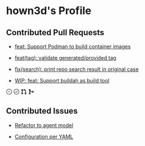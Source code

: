 # hown3d's Profile 

## Contributed Pull Requests

  - [feat: Support Podman to build container images](https://github.com/aws/copilot-cli/pull/3201)

  - [feat(tag): validate generated/provided tag](https://github.com/GoogleContainerTools/skaffold/pull/7042)

  - [fix(search): print repo search result in original case](https://github.com/helm/helm/pull/10602)

  - [WIP: feat: Support buildah as build tool](https://github.com/GoogleContainerTools/skaffold/pull/7052)
 
<img height="16" width="16" src="./pkg/template/img/issue_open.svg" style="color:#347d39;"/>
<img height="16" width="16" src="./pkg/template/img/issue_closed.svg" style="color:#8256d0;"/>
<img height="16" width="16" src="./pkg/template/img/pr_open.svg" style="color:#347d39;"/>
<img height="16" width="16" src="./pkg/template/img/pr_merged.svg" style="color:#8256d0;"/>


## Contributed Issues

  - [Refactor to agent model](https://github.com/hown3d/kevo/issues/1)

  - [Configuration per YAML](https://github.com/hown3d/kevo/issues/2)